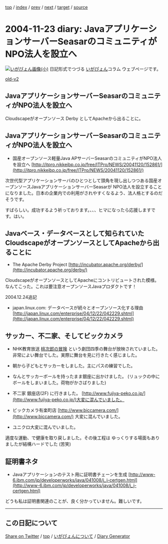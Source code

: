[top](https://igapyon.github.io/diary/) 
 / [index](https://igapyon.github.io/diary/2004/index.html) 
 / [prev](https://igapyon.github.io/diary/2004/ig041121.html) 
 / [next](https://igapyon.github.io/diary/2004/ig041127.html) 
 / [target](https://igapyon.github.io/diary/2004/ig041123.html) 
 / [source](https://github.com/igapyon/diary/blob/gh-pages/2004/ig041123.html.src.md) 

2004-11-23 diary: JavaアプリケーションサーバーSeasarのコミュニティがNPO法人を設立へ
=====================================================================================================
[![いがぴょん画像(小)](https://igapyon.github.io/diary/images/iga200306s.jpg "いがぴょん")](https://igapyon.github.io/diary/memo/memoigapyon.html) 日記形式でつづる [いがぴょん](https://igapyon.github.io/diary/memo/memoigapyon.html)コラム ウェブページです。

[old-v2](ig041123-orig.html)

## JavaアプリケーションサーバーSeasarのコミュニティがNPO法人を設立へ

Cloudscapeがオープンソース Derby としてApacheから出ることに。


## JavaアプリケーションサーバーSeasarのコミュニティがNPO法人を設立へ

* 国産オープンソース軽量Java APサーバーSeasarのコミュニティがNPO法人を設立へ
  [http://itpro.nikkeibp.co.jp/free/ITPro/NEWS/20041120/152861/](http://itpro.nikkeibp.co.jp/free/ITPro/NEWS/20041120/152861/)

次世代型アプリケーションサーバのひとつとして頭角を現し出しつつある国産オープンソースJavaアプリケーションサーバーSeasarが
NPO法人を設立することになりました。日本の企業内での利用がされやすくなるよう、法人格とするのだそうです。

すばらしい。成功するよう祈っております。、、、ヒマになったら応援しますです。はい。

## Javaベース・データベースとして知られていたCloudscapeがオープンソースとしてApacheから出ることに

* The Apache Derby Project
  [http://incubator.apache.org/derby/](http://incubator.apache.org/derby/)

CloudscapeがオープンソースとしてApacheにコントリビュートされた模様。なんてこった。これは要注意オープンソースJavaプロダクトです！

2004.12.24追記

* japan.linux.com: データベースが続々とオープンソース化する理由
  [http://japan.linux.com/enterprise/04/12/22/042229.shtml](http://japan.linux.com/enterprise/04/12/22/042229.shtml)

## サッカー、不二家、そしてビックカメラ

* NHK教育放送 [桃次郎の冒険](http://www.shiki.gr.jp/applause/momojiro/index.html) という劇団四季の舞台が放映されていました。
  非常によい舞台でした。実際に舞台を見に行きたく感じました。
  
* 朝から子どもとサッカーをしました。主にパスの練習でした。
  
* なんとサッカーボールを持ったまま銀座に出かけました。
  (リュックの中にボールをしまいました。荷物がかさばりました)
  
* 不二家 銀座店(2F) に行きました。
  [http://www.fujiya-peko.co.jp/](http://www.fujiya-peko.co.jp/)大変に混んでいました。
  
* ビックカメラ有楽町店
  [http://www.biccamera.com/](http://www.biccamera.com/)
  大変に混んでいました。
  
* ユニクロ大変に混んでいました。

適度な運動、で健康を取り戻しました。その後工程は ゆっくりする場面もありましたが結構ハードでした (苦笑)

## 証明書ネタ

* Javaアプリケーションのテスト用に証明書チェーンを生成
  [http://www-6.ibm.com/jp/developerworks/java/041008/j_j-certgen.html](http://www-6.ibm.com/jp/developerworks/java/041008/j_j-certgen.html)

どうも私は証明書関連のことが、良く分かっていません。難しいです。

----------------------------------------------------------------------------------------------------

## この日記について

[Share on Twitter](https://twitter.com/intent/tweet?hashtags=igapyon%2Cdiary%2C%E3%81%84%E3%81%8C%E3%81%B4%E3%82%87%E3%82%93&text=Java%E3%82%A2%E3%83%97%E3%83%AA%E3%82%B1%E3%83%BC%E3%82%B7%E3%83%A7%E3%83%B3%E3%82%B5%E3%83%BC%E3%83%90%E3%83%BCSeasar%E3%81%AE%E3%82%B3%E3%83%9F%E3%83%A5%E3%83%8B%E3%83%86%E3%82%A3%E3%81%8CNPO%E6%B3%95%E4%BA%BA%E3%82%92%E8%A8%AD%E7%AB%8B%E3%81%B8&url=https%3A%2F%2Figapyon.github.io%2Fdiary%2F2004%2Fig041123.html) / [top](../index.html) / [いがぴょんについて](https://igapyon.github.io/diary/memo/memoigapyon.html) / [Diary Generator](https://github.com/igapyon/igapyonv3)
